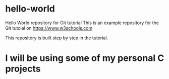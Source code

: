 # hello-world
Hello World repository for Git tutorial
This is an example repository for the Git tutoial on https://www.w3schools.com

This repository is built step by step in the tutorial.

# I will be using some of my personal C projects
